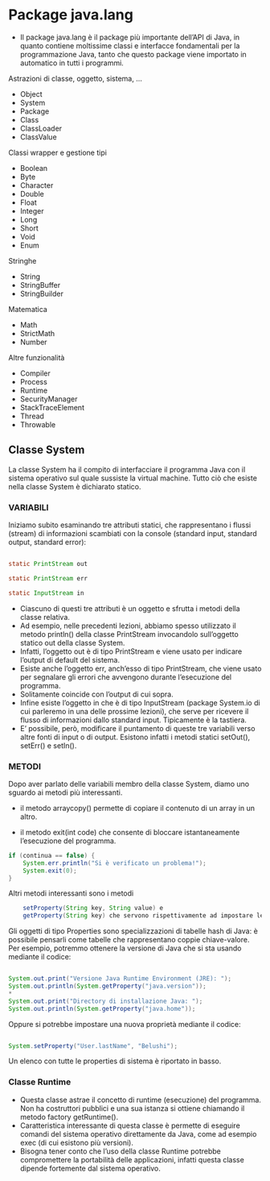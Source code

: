 # Package java.lang
* Il package java.lang è il package più importante dell’API di Java, in quanto contiene moltissime classi e interfacce fondamentali per la programmazione Java, tanto che questo package viene importato in automatico in tutti i programmi.

Astrazioni di classe, oggetto, sistema, ...
* Object
* System
* Package
* Class
* ClassLoader
* ClassValue

Classi wrapper e gestione tipi
* Boolean
* Byte
* Character
* Double
* Float
* Integer
* Long
* Short
* Void
* Enum

Stringhe
* String 
* StringBuffer
* StringBuilder

Matematica
* Math
* StrictMath
* Number

Altre funzionalità
* Compiler
* Process
* Runtime
* SecurityManager
* StackTraceElement
* Thread
* Throwable


## Classe System
La classe System ha il compito di interfacciare il programma Java con il sistema operativo sul quale sussiste la virtual machine.
Tutto ciò che esiste nella classe System è dichiarato statico. 

### VARIABILI
Iniziamo subito esaminando tre attributi statici, che rappresentano i flussi (stream) di informazioni scambiati con la console (standard input, standard output, standard error):
```java

static PrintStream out

static PrintStream err

static InputStream in
```

* Ciascuno di questi tre attributi è un oggetto e sfrutta i metodi della classe relativa.
* Ad esempio, nelle precedenti lezioni, abbiamo spesso utilizzato il metodo println() della classe PrintStream invocandolo sull’oggetto statico out della classe System.
* Infatti, l’oggetto out è di tipo PrintStream e viene usato per indicare l’output di default del sistema.
* Esiste anche l’oggetto err, anch’esso di tipo PrintStream, che viene usato per segnalare gli errori che avvengono durante l’esecuzione del programma. 
* Solitamente coincide con l’output di cui sopra.
* Infine esiste l’oggetto in che è di tipo InputStream (package System.io di cui parleremo in una delle prossime lezioni), che serve per ricevere il flusso di informazioni dallo standard input. Tipicamente è la tastiera.
* E’ possibile, però, modificare il puntamento di queste tre variabili verso altre fonti di input o di output. Esistono infatti i metodi statici setOut(), setErr() e setIn().

### METODI
Dopo aver parlato delle variabili membro della classe System, diamo uno sguardo ai metodi più interessanti.

* il metodo arraycopy() permette di copiare il contenuto di un array in un altro.

* il metodo exit(int code) che consente di bloccare istantaneamente l’esecuzione del programma. 

```java
if (continua == false) {
	System.err.println("Si è verificato un problema!");
	System.exit(0);
}
```
Altri metodi interessanti sono i metodi 
```java
	setProperty(String key, String value) e 
	getProperty(String key) che servono rispettivamente ad impostare le proprietà del sistema e a recuperare informazioni sulle proprietà del sistema.
```
Gli oggetti di tipo Properties sono specializzazioni di tabelle hash di Java: è possibile pensarli come tabelle che rappresentano coppie chiave-valore.
Per esempio, potremmo ottenere la versione di Java che si sta usando mediante il codice:
```java

System.out.print("Versione Java Runtime Environment (JRE): ");
System.out.println(System.getProperty("java.version"));
* 
System.out.print("Directory di installazione Java: ");
System.out.println(System.getProperty("java.home"));
```
Oppure si potrebbe impostare una nuova proprietà mediante il codice:
```java

System.setProperty("User.lastName", "Belushi");
```
Un elenco con tutte le properties di sistema è riportato in basso.

### Classe Runtime
* Questa classe astrae il concetto di runtime (esecuzione) del programma. Non ha costruttori pubblici e una sua istanza si ottiene chiamando il metodo factory getRuntime().
* Caratteristica interessante di questa classe è permette di eseguire comandi del sistema operativo direttamente da Java, come ad esempio exec (di cui esistono più versioni).
* Bisogna tener conto che l’uso della classe Runtime potrebbe compromettere la portabilità delle applicazioni, infatti questa classe dipende fortemente dal sistema operativo.